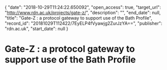{
  "date": "2018-10-29T11:24:22.650092", 
  "open_access": true, 
  "target_url": "http://www.rdn.ac.uk/projects/gate-z/", 
  "description": "", 
  "end_date": null, 
  "title": "Gate-Z : a protocol gateway to support use of the Bath Profile", 
  "record_id": "20181029T112422/7EyELP4fVyawjg2ZurJzYA==", 
  "publisher": "rdn.ac.uk", 
  "start_date": null
}

# Gate-Z : a protocol gateway to support use of the Bath Profile

